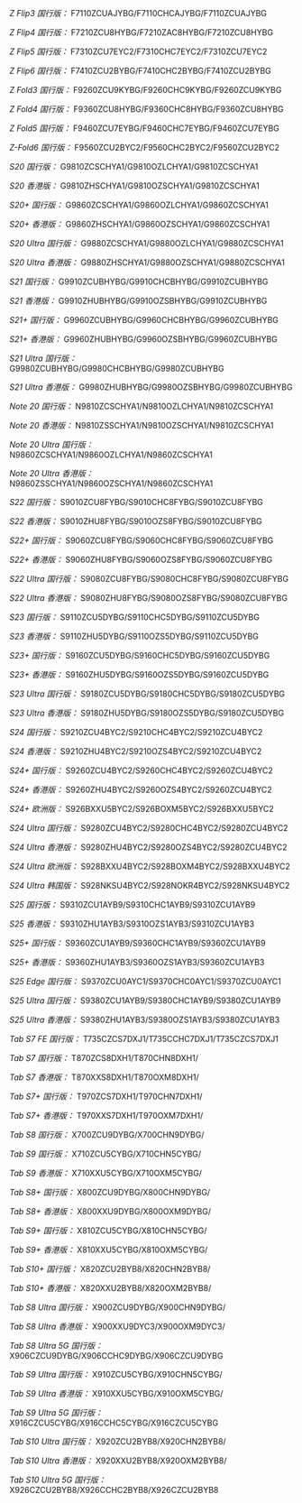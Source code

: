 *Z Flip3 国行版：*
F7110ZCUAJYBG/F7110CHCAJYBG/F7110ZCUAJYBG

*Z Flip4 国行版：*
F7210ZCU8HYBG/F7210ZAC8HYBG/F7210ZCU8HYBG

*Z Flip5 国行版：*
F7310ZCU7EYC2/F7310CHC7EYC2/F7310ZCU7EYC2

*Z Flip6 国行版：*
F7410ZCU2BYBG/F7410CHC2BYBG/F7410ZCU2BYBG

*Z Fold3 国行版：*
F9260ZCU9KYBG/F9260CHC9KYBG/F9260ZCU9KYBG

*Z Fold4 国行版：*
F9360ZCU8HYBG/F9360CHC8HYBG/F9360ZCU8HYBG

*Z Fold5 国行版：*
F9460ZCU7EYBG/F9460CHC7EYBG/F9460ZCU7EYBG

*Z-Fold6 国行版：*
F9560ZCU2BYC2/F9560CHC2BYC2/F9560ZCU2BYC2

*S20 国行版：*
G9810ZCSCHYA1/G9810OZLCHYA1/G9810ZCSCHYA1

*S20 香港版：*
G9810ZHSCHYA1/G9810OZSCHYA1/G9810ZCSCHYA1

*S20+ 国行版：*
G9860ZCSCHYA1/G9860OZLCHYA1/G9860ZCSCHYA1

*S20+ 香港版：*
G9860ZHSCHYA1/G9860OZSCHYA1/G9860ZCSCHYA1

*S20 Ultra 国行版：*
G9880ZCSCHYA1/G9880OZLCHYA1/G9880ZCSCHYA1

*S20 Ultra 香港版：*
G9880ZHSCHYA1/G9880OZSCHYA1/G9880ZCSCHYA1

*S21 国行版：*
G9910ZCUBHYBG/G9910CHCBHYBG/G9910ZCUBHYBG

*S21 香港版：*
G9910ZHUBHYBG/G9910OZSBHYBG/G9910ZCUBHYBG

*S21+ 国行版：*
G9960ZCUBHYBG/G9960CHCBHYBG/G9960ZCUBHYBG

*S21+ 香港版：*
G9960ZHUBHYBG/G9960OZSBHYBG/G9960ZCUBHYBG

*S21 Ultra 国行版：*
G9980ZCUBHYBG/G9980CHCBHYBG/G9980ZCUBHYBG

*S21 Ultra 香港版：*
G9980ZHUBHYBG/G9980OZSBHYBG/G9980ZCUBHYBG

*Note 20 国行版：*
N9810ZCSCHYA1/N9810OZLCHYA1/N9810ZCSCHYA1

*Note 20 香港版：*
N9810ZSSCHYA1/N9810OZSCHYA1/N9810ZCSCHYA1

*Note 20 Ultra 国行版：*
N9860ZCSCHYA1/N9860OZLCHYA1/N9860ZCSCHYA1

*Note 20 Ultra 香港版：*
N9860ZSSCHYA1/N9860OZSCHYA1/N9860ZCSCHYA1

*S22 国行版：*
S9010ZCU8FYBG/S9010CHC8FYBG/S9010ZCU8FYBG

*S22 香港版：*
S9010ZHU8FYBG/S9010OZS8FYBG/S9010ZCU8FYBG

*S22+ 国行版：*
S9060ZCU8FYBG/S9060CHC8FYBG/S9060ZCU8FYBG

*S22+ 香港版：*
S9060ZHU8FYBG/S9060OZS8FYBG/S9060ZCU8FYBG

*S22 Ultra 国行版：*
S9080ZCU8FYBG/S9080CHC8FYBG/S9080ZCU8FYBG

*S22 Ultra 香港版：*
S9080ZHU8FYBG/S9080OZS8FYBG/S9080ZCU8FYBG

*S23 国行版：*
S9110ZCU5DYBG/S9110CHC5DYBG/S9110ZCU5DYBG

*S23 香港版：*
S9110ZHU5DYBG/S9110OZS5DYBG/S9110ZCU5DYBG

*S23+ 国行版：*
S9160ZCU5DYBG/S9160CHC5DYBG/S9160ZCU5DYBG

*S23+ 香港版：*
S9160ZHU5DYBG/S9160OZS5DYBG/S9160ZCU5DYBG

*S23 Ultra 国行版：*
S9180ZCU5DYBG/S9180CHC5DYBG/S9180ZCU5DYBG

*S23 Ultra 香港版：*
S9180ZHU5DYBG/S9180OZS5DYBG/S9180ZCU5DYBG

*S24 国行版：*
S9210ZCU4BYC2/S9210CHC4BYC2/S9210ZCU4BYC2

*S24 香港版：*
S9210ZHU4BYC2/S9210OZS4BYC2/S9210ZCU4BYC2

*S24+ 国行版：*
S9260ZCU4BYC2/S9260CHC4BYC2/S9260ZCU4BYC2

*S24+ 香港版：*
S9260ZHU4BYC2/S9260OZS4BYC2/S9260ZCU4BYC2

*S24+ 欧洲版：*
S926BXXU5BYC2/S926BOXM5BYC2/S926BXXU5BYC2

*S24 Ultra 国行版：*
S9280ZCU4BYC2/S9280CHC4BYC2/S9280ZCU4BYC2

*S24 Ultra 香港版：*
S9280ZHU4BYC2/S9280OZS4BYC2/S9280ZCU4BYC2

*S24 Ultra 欧洲版：*
S928BXXU4BYC2/S928BOXM4BYC2/S928BXXU4BYC2

*S24 Ultra 韩国版：*
S928NKSU4BYC2/S928NOKR4BYC2/S928NKSU4BYC2

*S25 国行版：*
S9310ZCU1AYB9/S9310CHC1AYB9/S9310ZCU1AYB9

*S25 香港版：*
S9310ZHU1AYB3/S9310OZS1AYB3/S9310ZCU1AYB3

*S25+ 国行版：*
S9360ZCU1AYB9/S9360CHC1AYB9/S9360ZCU1AYB9

*S25+ 香港版：*
S9360ZHU1AYB3/S9360OZS1AYB3/S9360ZCU1AYB3

*S25 Edge 国行版：*
S9370ZCU0AYC1/S9370CHC0AYC1/S9370ZCU0AYC1

*S25 Ultra 国行版：*
S9380ZCU1AYB9/S9380CHC1AYB9/S9380ZCU1AYB9

*S25 Ultra 香港版：*
S9380ZHU1AYB3/S9380OZS1AYB3/S9380ZCU1AYB3

*Tab S7 FE 国行版：*
T735CZCS7DXJ1/T735CCHC7DXJ1/T735CZCS7DXJ1

*Tab S7 国行版：*
T870ZCS8DXH1/T870CHN8DXH1/

*Tab S7 香港版：*
T870XXS8DXH1/T870OXM8DXH1/

*Tab S7+ 国行版：*
T970ZCS7DXH1/T970CHN7DXH1/

*Tab S7+ 香港版：*
T970XXS7DXH1/T970OXM7DXH1/

*Tab S8 国行版：*
X700ZCU9DYBG/X700CHN9DYBG/

*Tab S9  国行版：*
X710ZCU5CYBG/X710CHN5CYBG/

*Tab S9  香港版：*
X710XXU5CYBG/X710OXM5CYBG/

*Tab S8+ 国行版：*
X800ZCU9DYBG/X800CHN9DYBG/

*Tab S8+ 香港版：*
X800XXU9DYBG/X800OXM9DYBG/

*Tab S9+ 国行版：*
X810ZCU5CYBG/X810CHN5CYBG/

*Tab S9+ 香港版：*
X810XXU5CYBG/X810OXM5CYBG/

*Tab S10+ 国行版：*
X820ZCU2BYB8/X820CHN2BYB8/

*Tab S10+ 香港版：*
X820XXU2BYB8/X820OXM2BYB8/

*Tab S8 Ultra 国行版：*
X900ZCU9DYBG/X900CHN9DYBG/

*Tab S8 Ultra 香港版：*
X900XXU9DYC3/X900OXM9DYC3/

*Tab S8 Ultra 5G 国行版：*
X906CZCU9DYBG/X906CCHC9DYBG/X906CZCU9DYBG

*Tab S9 Ultra 国行版：*
X910ZCU5CYBG/X910CHN5CYBG/

*Tab S9 Ultra 香港版：*
X910XXU5CYBG/X910OXM5CYBG/

*Tab S9 Ultra 5G 国行版：*
X916CZCU5CYBG/X916CCHC5CYBG/X916CZCU5CYBG

*Tab S10 Ultra 国行版：*
X920ZCU2BYB8/X920CHN2BYB8/

*Tab S10 Ultra 香港版：*
X920XXU2BYB8/X920OXM2BYB8/

*Tab S10 Ultra 5G 国行版：*
X926CZCU2BYB8/X926CCHC2BYB8/X926CZCU2BYB8

